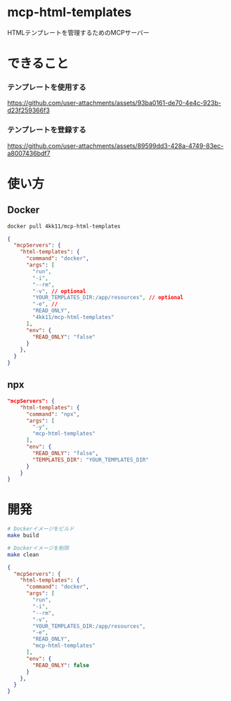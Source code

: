 # mcp-html-templates

HTMLテンプレートを管理するためのMCPサーバー

# できること
### テンプレートを使用する
https://github.com/user-attachments/assets/93ba0161-de70-4e4c-923b-d23f259366f3

### テンプレートを登録する
https://github.com/user-attachments/assets/89599dd3-428a-4749-83ec-a8007436bdf7


# 使い方

## Docker

```bash
docker pull 4kk11/mcp-html-templates
```

```json
{
  "mcpServers": {
    "html-templates": {
      "command": "docker",
      "args": [
        "run",
        "-i",
        "--rm",
        "-v", // optional
        "YOUR_TEMPLATES_DIR:/app/resources", // optional
        "-e", // 
        "READ_ONLY",
        "4kk11/mcp-html-templates"
      ],
      "env": {
        "READ_ONLY": "false"
      }
    },
  }
}
```


## npx

```json
"mcpServers": {
    "html-templates": {
      "command": "npx",
      "args": [
        "-y",
        "mcp-html-templates"
      ],
      "env": {
        "READ_ONLY": "false",
        "TEMPLATES_DIR": "YOUR_TEMPLATES_DIR"
      }
    }
}
```

# 開発
```bash
# Dockerイメージをビルド
make build

# Dockerイメージを削除
make clean
```

```json
{
  "mcpServers": {
    "html-templates": {
      "command": "docker",
      "args": [
        "run",
        "-i",
        "--rm",
        "-v",
        "YOUR_TEMPLATES_DIR:/app/resources",
        "-e",
        "READ_ONLY",
        "mcp-html-templates"
      ],
      "env": {
        "READ_ONLY": false
      }
    },
  }
}
```


